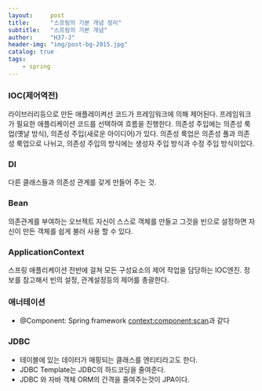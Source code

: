 ```yaml
---
layout:     post
title:      "스프링의 기본 개념 정리"
subtitle:   "스프링의 기본 개념"
author:     "H37-J"
header-img: "img/post-bg-2015.jpg"
catalog: true
tags:
    - spring
---
```


### IOC(제어역전)

라이브러리등으로 만든 애플레이켜선 코드가 프레임워크에 의해 제어된다. 프레임워크가 필요한 애플리케이션 코드를 선택하여 흐름을 진행한다. 의존성 주입에는 의존성 룩업(옛날 방식), 의존성 주입(새로운 아이디어)가 있다. 의존성 룩업은 의존성 풀과 의존성 룩업으로 나뉘고, 의존성 주입의 방식에는 생성자 주입 방식과 수정 주입 방식이있다.

### DI

다른 클래스들과 의존성 관계를 갖게 만들어 주는 것.

### Bean

의존관계를 부여하는 오브젝트 자신이 스스로 객체를 만들고 그것을 빈으로 설정하면 자신이 만든 객체를 쉽게 불러 사용 할 수 있다.

### ApplicationContext

스프링 애플리케이션 전반에 걸쳐 모든 구성요소의 제어 작업을 담당하는 IOC엔진. 정보를 참고해서 빈의 설정, 관계설정등의 제어를 총괄한다.

### 애너테이션

* @Component: Spring framework <context:component:scan>과 같다

### JDBC

* 테이블에 있는 데이터가 매핑되는 클래스를 엔티티라고도 한다.
* JDBC Template는 JDBC의 하드코딩을 줄여준다.
* JDBC 와 자바 객체 ORM의 간격을 줄여주는것이 JPA이다.
